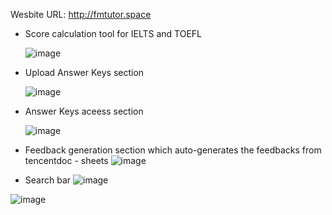 Wesbite URL: http://fmtutor.space

- Score calculation tool for IELTS and TOEFL
  
  ![image](https://github.com/user-attachments/assets/b71c0ef8-e81e-47fa-a1d9-7f1dd2178816)


- Upload Answer Keys section
  
  ![image](https://github.com/user-attachments/assets/e7c17b21-195b-42ec-863a-0484d722ae43)


- Answer Keys aceess section
  
  ![image](https://github.com/user-attachments/assets/2bdef88a-da13-434f-aabf-ed6c7c4c5380)


- Feedback generation section which auto-generates the feedbacks from tencentdoc - sheets
![image](https://github.com/user-attachments/assets/d7c43370-566b-4e15-9005-4b682eac4ec1)

- Search bar
![image](https://github.com/user-attachments/assets/27c6bc03-0c16-4809-8040-1176fdea28fe)

![image](https://github.com/user-attachments/assets/335a18bd-afa1-4d7c-be20-daa8576b10ae)


